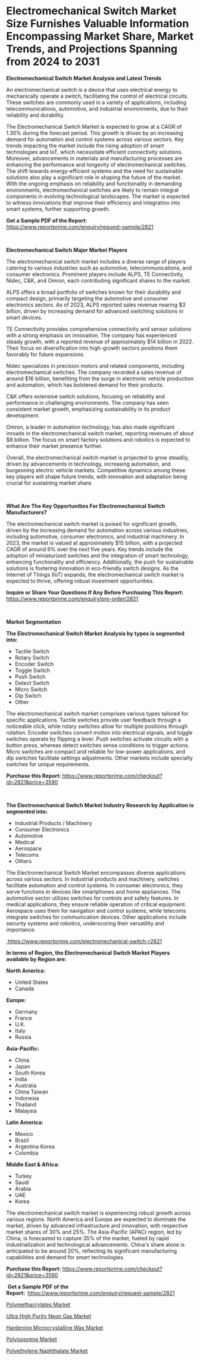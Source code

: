 <p><h1>Electromechanical Switch Market Size Furnishes Valuable Information Encompassing Market Share, Market Trends, and Projections Spanning from 2024 to 2031</h1></p><p><strong>Electromechanical Switch Market Analysis and Latest Trends</strong></p>
<p><p>An electromechanical switch is a device that uses electrical energy to mechanically operate a switch, facilitating the control of electrical circuits. These switches are commonly used in a variety of applications, including telecommunications, automotive, and industrial environments, due to their reliability and durability. </p><p>The Electromechanical Switch Market is expected to grow at a CAGR of 1.30% during the forecast period. This growth is driven by an increasing demand for automation and control systems across various sectors. Key trends impacting the market include the rising adoption of smart technologies and IoT, which necessitate efficient connectivity solutions. Moreover, advancements in materials and manufacturing processes are enhancing the performance and longevity of electromechanical switches. The shift towards energy-efficient systems and the need for sustainable solutions also play a significant role in shaping the future of the market. With the ongoing emphasis on reliability and functionality in demanding environments, electromechanical switches are likely to remain integral components in evolving technological landscapes. The market is expected to witness innovations that improve their efficiency and integration into smart systems, further supporting growth.</p></p>
<p><strong>Get a Sample PDF of the Report:&nbsp;</strong> <a href="https://www.reportprime.com/enquiry/request-sample/2821">https://www.reportprime.com/enquiry/request-sample/2821</a></p>
<p>&nbsp;</p>
<p><strong>Electromechanical Switch Major Market Players</strong></p>
<p><p>The electromechanical switch market includes a diverse range of players catering to various industries such as automotive, telecommunications, and consumer electronics. Prominent players include ALPS, TE Connectivity, Nidec, C&K, and Omron, each contributing significant shares to the market.</p><p>ALPS offers a broad portfolio of switches known for their durability and compact design, primarily targeting the automotive and consumer electronics sectors. As of 2023, ALPS reported sales revenue nearing $3 billion, driven by increasing demand for advanced switching solutions in smart devices.</p><p>TE Connectivity provides comprehensive connectivity and sensor solutions with a strong emphasis on innovation. The company has experienced steady growth, with a reported revenue of approximately $14 billion in 2022. Their focus on diversification into high-growth sectors positions them favorably for future expansions.</p><p>Nidec specializes in precision motors and related components, including electromechanical switches. The company recorded a sales revenue of around $16 billion, benefiting from the surge in electronic vehicle production and automation, which has bolstered demand for their products.</p><p>C&K offers extensive switch solutions, focusing on reliability and performance in challenging environments. The company has seen consistent market growth, emphasizing sustainability in its product development.</p><p>Omron, a leader in automation technology, has also made significant inroads in the electromechanical switch market, reporting revenues of about $8 billion. The focus on smart factory solutions and robotics is expected to enhance their market presence further.</p><p>Overall, the electromechanical switch market is projected to grow steadily, driven by advancements in technology, increasing automation, and burgeoning electric vehicle markets. Competitive dynamics among these key players will shape future trends, with innovation and adaptation being crucial for sustaining market share.</p></p>
<p>&nbsp;</p>
<p><strong>What Are The Key Opportunities For Electromechanical Switch Manufacturers?</strong></p>
<p><p>The electromechanical switch market is poised for significant growth, driven by the increasing demand for automation across various industries, including automotive, consumer electronics, and industrial machinery. In 2023, the market is valued at approximately $15 billion, with a projected CAGR of around 6% over the next five years. Key trends include the adoption of miniaturized switches and the integration of smart technology, enhancing functionality and efficiency. Additionally, the push for sustainable solutions is fostering innovation in eco-friendly switch designs. As the Internet of Things (IoT) expands, the electromechanical switch market is expected to thrive, offering robust investment opportunities.</p></p>
<p><strong>Inquire or Share Your Questions If Any Before Purchasing This Report:</strong> <a href="https://www.reportprime.com/enquiry/pre-order/2821">https://www.reportprime.com/enquiry/pre-order/2821</a></p>
<p>&nbsp;</p>
<p><strong>Market Segmentation</strong></p>
<p><strong>The Electromechanical Switch Market Analysis by types is segmented into:</strong></p>
<p><ul><li>Tactile Switch</li><li>Rotary Switch</li><li>Encoder Switch</li><li>Toggle Switch</li><li>Push Switch</li><li>Detect Switch</li><li>Micro Switch</li><li>Dip Switch</li><li>Other</li></ul></p>
<p><p>The electromechanical switch market comprises various types tailored for specific applications. Tactile switches provide user feedback through a noticeable click, while rotary switches allow for multiple positions through rotation. Encoder switches convert motion into electrical signals, and toggle switches operate by flipping a lever. Push switches activate circuits with a button press, whereas detect switches sense conditions to trigger actions. Micro switches are compact and reliable for low-power applications, and dip switches facilitate settings adjustments. Other markets include specialty switches for unique requirements.</p></p>
<p><strong>Purchase this Report:&nbsp;</strong><a href="https://www.reportprime.com/checkout?id=2821&price=3590">https://www.reportprime.com/checkout?id=2821&price=3590</a></p>
<p>&nbsp;</p>
<p><strong>The Electromechanical Switch Market Industry Research by Application is segmented into:</strong></p>
<p><ul><li>Industrial Products / Machinery</li><li>Consumer Electronics</li><li>Automotive</li><li>Medical</li><li>Aerospace</li><li>Telecoms</li><li>Others</li></ul></p>
<p><p>The Electromechanical Switch Market encompasses diverse applications across various sectors. In industrial products and machinery, switches facilitate automation and control systems. In consumer electronics, they serve functions in devices like smartphones and home appliances. The automotive sector utilizes switches for controls and safety features. In medical applications, they ensure reliable operation of critical equipment. Aerospace uses them for navigation and control systems, while telecoms integrate switches for communication devices. Other applications include security systems and robotics, underscoring their versatility and importance.</p></p>
<p><a href="https://www.reportprime.com/electromechanical-switch-r2821">&nbsp;https://www.reportprime.com/electromechanical-switch-r2821</a></p>
<p><strong>In terms of Region, the Electromechanical Switch Market Players available by Region are:</strong></p>
<p>
    <p> <strong> North America: </strong>
        <ul>
            <li>United States</li>
            <li>Canada</li>
        </ul>
        </p> 
    <p> <strong> Europe: </strong>
        <ul>
            <li>Germany</li>
            <li>France</li>
            <li>U.K.</li>
            <li>Italy</li>
            <li>Russia</li>
        </ul>
        </p> 
    <p> <strong> Asia-Pacific: </strong>
        <ul>
            <li>China</li>
            <li>Japan</li>
            <li>South Korea</li>
            <li>India</li>
            <li>Australia</li>
            <li>China Taiwan</li>
            <li>Indonesia</li>
            <li>Thailand</li>
            <li>Malaysia</li>
        </ul>
        </p> 
    <p> <strong> Latin America: </strong>
        <ul>
            <li>Mexico</li>
            <li>Brazil</li>
            <li>Argentina Korea</li>
            <li>Colombia</li>
        </ul>
        </p> 
    <p> <strong> Middle East & Africa: </strong>
        <ul>
            <li>Turkey</li>
            <li>Saudi</li>
            <li>Arabia</li>
            <li>UAE</li>
            <li>Korea</li>
        </ul>
    </p>
    </p>
<p><p>The electromechanical switch market is experiencing robust growth across various regions. North America and Europe are expected to dominate the market, driven by advanced infrastructure and innovation, with respective market shares of 30% and 25%. The Asia-Pacific (APAC) region, led by China, is forecasted to capture 35% of the market, fueled by rapid industrialization and technological advancements. China's share alone is anticipated to be around 20%, reflecting its significant manufacturing capabilities and demand for smart technologies.</p></p>
<p><strong>Purchase this Report: </strong><a href="https://www.reportprime.com/checkout?id=2821&price=3590">https://www.reportprime.com/checkout?id=2821&price=3590</a></p>
<p>&nbsp;<strong>Get a Sample PDF of the Report:&nbsp;&nbsp;</strong><a href="https://www.reportprime.com/enquiry/request-sample/2821">https://www.reportprime.com/enquiry/request-sample/2821</a></p>
<p><strong></strong></p>
<p><p><a href="https://www.linkedin.com/pulse/polymethacrylates-market-industry-landscape-growth-trajectories-zuwzc?trackingId=fI1EnDHeQOeeDbqCadBsWA%3D%3D">Polymethacrylates Market</a></p><p><a href="https://issuu.com/reportprime-2/docs/ultra-high-purity-neon-gas-market-s_1aaab0d40fa1d7">Ultra High Purity Neon Gas Market</a></p><p><a href="https://issuu.com/reportprime-2/docs/hardening-microcrystalline-wax-mark_2e53941c2c3590">Hardening Microcrystalline Wax Market</a></p><p><a href="https://www.linkedin.com/pulse/polyisoprene-market-size-segmentation-trends-growth-analysis-wbdec?trackingId=9of7XwwPQuGdF1z1J6n9cw%3D%3D">Polyisoprene Market</a></p><p><a href="https://www.linkedin.com/pulse/polyethylene-naphthalate-market-insights-product-type-application-y07qc?trackingId=QkCSIvr%2FQxepy%2BdvdkyNsw%3D%3D">Polyethylene Naphthalate Market</a></p></p>